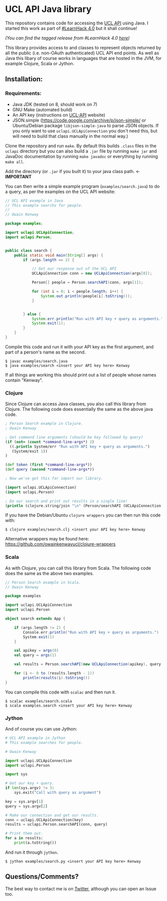UCL API Java library
====================

This repository contains code for accessing the [UCL API](https://uclapi.com/) using Java.  I started this work as part of [#LearnHack 4.0](https://sites.google.com/site/ucllearnhack/learnhack) but it shall continue!

*(You can find the tagged release from #LearnHack 4.0 [here](https://github.com/owainkenwayucl/uclapi-java/releases/tag/LearnHack4.0))*

This library provides access to and classes to represent objects returned by all the public (i.e. non-OAuth authenticated) UCL API end points.  As well as Java this libary of course works in languages that are hosted in the JVM, for example Clojure, Scala or Jython.

Installation:
------------

### Requirements:

* Java JDK (tested on 8, should work on 7)
* GNU Make (automated build)
* An API key (instructions on [UCL-API](https://uclapi.com/) website)
* JSON.simple (https://code.google.com/archive/p/json-simple/ or Ubuntu/Debian package `libjson-simple-java` to parse JSON objects.  If you only want to use `uclapi.UCLApiConnection` you don't need this, but will need to build that class manually in the normal way.)

Clone the repository and run `make`.  By default this builds `.class` files in the `uclapi` directory but you can also build a `.jar` file by running `make jar` and JavaDoc documentation by running `make javadoc` or everything by running `make all`.

Add the directory (or `.jar` if you built it) to your java class path. <- **IMPORTANT**

You can then write a simple example program (`examples/search.java`) to do a query, as per the examples on the UCL API website:

```java
// UCL API example in Java
// This example searchs for people.
//
// Owain Kenway

package examples;

import uclapi.UCLApiConnection;
import uclapi.Person;


public class search {
    public static void main(String[] args) {
        if (args.length == 2) {

            // Get our response out of the UCL API
            UCLApiConnection conn = new UCLApiConnection(args[0]);

            Person[] people = Person.searchAPI(conn, args[1]);

            for (int i = 0; i < people.length; i++) {
                System.out.println(people[i].toString());
            }


        } else {
            System.err.println("Run with API key + query as arguments.");
            System.exit(1);
        }
    }
}
```

Compile this code and run it with your API key as the first argument, and part of a person's name as the second.

```none
$ javac examples/search.java
$ java examples/search <insert your API key here> Kenway
```

If all things are working this should print out a list of people whose names contain "Kenway".

### Clojure

Since Clojure can access Java classes, you also call this library from Clojure.  The following code does essentially the same as the above java code.

```clojure
; Person Search example in Clojure.
; Owain Kenway

; Get command line arguments (should be key followed by query)
(if (not= (count *command-line-args*) 2)
  ((.println System/err "Run with API key + query as arguments.")
   (System/exit 1))
)

(def token (first *command-line-args*))
(def query (second *command-line-args*))

; Now we've got this far import our library.

(import uclapi.UCLApiConnection)
(import uclapi.Person)

; Do our search and print out results in a single line!
(println (clojure.string/join "\n" (Person/searchAPI (UCLApiConnection. token) query)))
```

If you have the Debian/Ubuntu `clojure wrappers` you can then run this code with:

```none
$ clojure examples/search.clj <insert your API key here> Kenway
```

Alternative wrappers may be found here: https://github.com/owainkenwayucl/clojure-wrappers


### Scala

As with Clojure, you can call this library from Scala.  The following code does the same as the above two examples.

```scala
// Person Search example in Scala.
// Owain Kenway

package examples

import uclapi.UCLApiConnection
import uclapi.Person

object search extends App {

    if (args.length != 2) {
        Console.err.println("Run with API key + query as arguments.")
        System.exit(1)
    }

    val apikey = args(0)
    val query = args(1)

    val results = Person.searchAPI(new UCLApiConnection(apikey), query)

    for (i <- 0 to (results.length - 1))
        println(results(i).toString())
}
```

You can compile this code with `scalac` and then run it.

```none
$ scalac examples/search.scala
$ scala examples.search <insert your API key here> Kenway
```

### Jython

And of course you can use Jython:

```python
# UCL API example in Jython
# This example searches for people.

# Owain Kenway

import uclapi.UCLApiConnection
import uclapi.Person

import sys

# Get our key + query.
if len(sys.argv) != 3:
	sys.exit("Call with query as argument")

key = sys.argv[1]
query = sys.argv[2]

# Make our connection and get our results.
conn = uclapi.UCLApiConnection(key)
results = uclapi.Person.searchAPI(conn, query)

# Print them out.
for a in results:
	print(a.toString())
```

And run it through `jython`.

```none
$ jython examples/search.py <insert your API key here> Kenway
```

Questions/Comments?
-------------------

The best way to contact me is on [Twitter](https://twitter.com/owainkenway), although you can open an Issue too.
